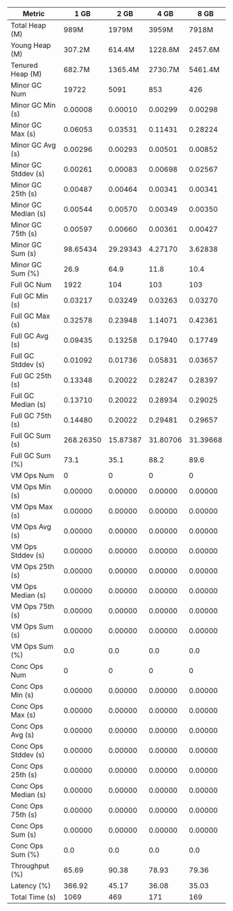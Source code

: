 | Metric | 1 GB | 2 GB | 4 GB | 8 GB |
|------|----|----|----|----|
| Total Heap (M) | 989M | 1979M | 3959M | 7918M |
| Young Heap (M) | 307.2M | 614.4M | 1228.8M | 2457.6M |
| Tenured Heap (M) | 682.7M | 1365.4M | 2730.7M | 5461.4M |
| Minor GC Num | 19722 | 5091 | 853 | 426 |
| Minor GC Min (s) | 0.00008 | 0.00010 | 0.00299 | 0.00298 |
| Minor GC Max (s) | 0.06053 | 0.03531 | 0.11431 | 0.28224 |
| Minor GC Avg (s) | 0.00296 | 0.00293 | 0.00501 | 0.00852 |
| Minor GC Stddev (s) | 0.00261 | 0.00083 | 0.00698 | 0.02567 |
| Minor GC 25th (s) | 0.00487 | 0.00464 | 0.00341 | 0.00341 |
| Minor GC Median (s) | 0.00544 | 0.00570 | 0.00349 | 0.00350 |
| Minor GC 75th (s) | 0.00597 | 0.00660 | 0.00361 | 0.00427 |
| Minor GC Sum (s) | 98.65434 | 29.29343 | 4.27170 | 3.62838 |
| Minor GC Sum (%) | 26.9 | 64.9 | 11.8 | 10.4 |
| Full GC Num | 1922 | 104 | 103 | 103 |
| Full GC Min (s) | 0.03217 | 0.03249 | 0.03263 | 0.03270 |
| Full GC Max (s) | 0.32578 | 0.23948 | 1.14071 | 0.42361 |
| Full GC Avg (s) | 0.09435 | 0.13258 | 0.17940 | 0.17749 |
| Full GC Stddev (s) | 0.01092 | 0.01736 | 0.05831 | 0.03657 |
| Full GC 25th (s) | 0.13348 | 0.20022 | 0.28247 | 0.28397 |
| Full GC Median (s) | 0.13710 | 0.20022 | 0.28934 | 0.29025 |
| Full GC 75th (s) | 0.14480 | 0.20022 | 0.29481 | 0.29657 |
| Full GC Sum (s) | 268.26350 | 15.87387 | 31.80706 | 31.39668 |
| Full GC Sum (%) | 73.1 | 35.1 | 88.2 | 89.6 |
| VM Ops Num | 0 | 0 | 0 | 0 |
| VM Ops Min (s) | 0.00000 | 0.00000 | 0.00000 | 0.00000 |
| VM Ops Max (s) | 0.00000 | 0.00000 | 0.00000 | 0.00000 |
| VM Ops Avg (s) | 0.00000 | 0.00000 | 0.00000 | 0.00000 |
| VM Ops Stddev (s) | 0.00000 | 0.00000 | 0.00000 | 0.00000 |
| VM Ops 25th (s) | 0.00000 | 0.00000 | 0.00000 | 0.00000 |
| VM Ops Median (s) | 0.00000 | 0.00000 | 0.00000 | 0.00000 |
| VM Ops 75th (s) | 0.00000 | 0.00000 | 0.00000 | 0.00000 |
| VM Ops Sum (s) | 0.00000 | 0.00000 | 0.00000 | 0.00000 |
| VM Ops Sum (%) | 0.0 | 0.0 | 0.0 | 0.0 |
| Conc Ops Num | 0 | 0 | 0 | 0 |
| Conc Ops Min (s) | 0.00000 | 0.00000 | 0.00000 | 0.00000 |
| Conc Ops Max (s) | 0.00000 | 0.00000 | 0.00000 | 0.00000 |
| Conc Ops Avg (s) | 0.00000 | 0.00000 | 0.00000 | 0.00000 |
| Conc Ops Stddev (s) | 0.00000 | 0.00000 | 0.00000 | 0.00000 |
| Conc Ops 25th (s) | 0.00000 | 0.00000 | 0.00000 | 0.00000 |
| Conc Ops Median (s) | 0.00000 | 0.00000 | 0.00000 | 0.00000 |
| Conc Ops 75th (s) | 0.00000 | 0.00000 | 0.00000 | 0.00000 |
| Conc Ops Sum (s) | 0.00000 | 0.00000 | 0.00000 | 0.00000 |
| Conc Ops Sum (%) | 0.0 | 0.0 | 0.0 | 0.0 |
| Throughput (%) | 65.69 | 90.38 | 78.93 | 79.36 |
| Latency (%) | 366.92 | 45.17 | 36.08 | 35.03 |
| Total Time (s) | 1069 | 469 | 171 | 169 |
